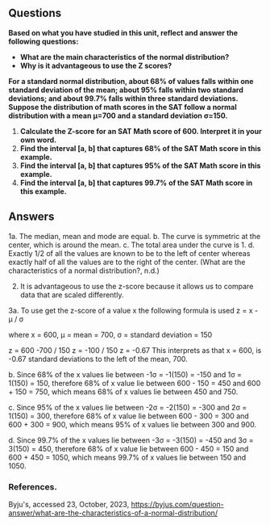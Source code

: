 ## Questions
**Based on what you have studied in this unit, reflect and answer the following questions:**

- **What are the main characteristics of the normal distribution?**
- **Why is it advantageous to use the Z scores?**

**For a standard normal distribution, about 68% of values falls within one standard deviation of the mean; about 95% falls within two standard deviations; and about 99.7% falls within three standard deviations. Suppose the distribution of math scores in the SAT follow a normal distribution with a mean µ=700 and a standard deviation σ=150.**

1. **Calculate the Z-score for an SAT Math score of 600. Interpret it in your own word.**
2. **Find the interval [a, b] that captures 68% of the SAT Math score in this example.**
3. **Find the interval [a, b] that captures 95% of the SAT Math score in this example.**
4. **Find the interval [a, b] that captures 99.7% of the SAT Math score in this example.**

## Answers
1a.  The median, mean and mode are equal.
b. The curve is symmetric at the center, which is around the mean.
c. The total area under the curve is 1.
d. Exactly 1/2 of all the values are known to be to the left of center whereas exactly half of all the values are to the right of the center.
(What are the characteristics of a normal distribution?, n.d.)

2. It is advantageous to use the z-score because it allows us to compare data that are scaled differently.

3a. To use get the z-score of a value x the following formula is used
z = x - µ / σ

where x = 600, µ = mean = 700, σ = standard deviation = 150

z = 600 -700 / 150
z = -100 / 150
z = -0.67
This interprets as that x = 600, is -0.67 standard deviations to the left of the mean, 700.


b. Since 68% of the x values lie between -1σ = -1(150) = -150 and 1σ = 1(150) = 150, therefore 68% of x value  lie between 600 -  150 = 450 and 600 + 150 = 750, which means 68% of x values lie between 450 and 750.

c. Since 95% of the x values lie between -2σ = -2(150) = -300 and 2σ = 1(150) = 300, therefore 68% of x value  lie between 600 -  300 = 300 and 600 + 300 = 900, which means 95% of x values lie between 300 and 900.

d. Since 99.7% of the x values lie between -3σ = -3(150) = -450 and 3σ = 3(150) = 450, therefore 68% of x value  lie between 600 -  450 = 150 and 600 + 450 = 1050, which means 99.7% of x values lie between 150 and 1050.

### References.

Byju's,  accessed 23, October, 2023, https://byjus.com/question-answer/what-are-the-characteristics-of-a-normal-distribution/